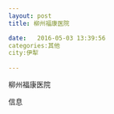 ```yaml
--- 
layout: post 
title: 柳州福康医院

date:   2016-05-03 13:39:56 
categories:其他  
city:伊犁
  
--- 
```

   
柳州福康医院

信息


